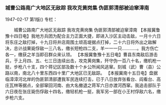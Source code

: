 ### 城曹公路南广大地区无敌踪  我攻克黄岗集  伪匪郭清部被迫窜漳南

1947-02-17
第1版()
专栏：

　　城曹公路南广大地区无敌踪
    我攻克黄岗集
    伪匪郭清部被迫窜漳南
    【本报冀鲁豫十四日电】我地方兵团为配合主力正面大捷，即进入沙区主动击敌，一月十六日将东庄之敌打掉，十九日将井店周围土顽高堤据点打掉，二十六日将外出之敌解决，总计战果毙俘敌一三八名，缴长短枪四二支，羊一一一只…………。我方伤亡各一，缴获之羊当即召群众来认领。
    【本报冀鲁豫十五日电】曹县东南敌后游击兵，于上月四、五、七三日连续出击，攻克黄岗集，歼守伪一百八十名，缴机枪一挺，步枪八十支，四个蒋记区部及数十个乡公所闻风逃窜。刻城（武）曹（县）公路以南，南北八十里东西四十里广大地区已无敌踪。
    【本报冀南十五日电】盘据临漳漳河北岸的伪匪郭清部遭我军民连续打击，已于八日放弃张看台、阎看台、高庄瓦林等据点，全部窜回河南、由大名撤退之蒋军六日亦渡河西窜。我追击部队于六日夜在张庄毙伤俘敌十四名，缴轻机枪一挺，我军另一部在小王村俘敌六名，缴步枪六支。
